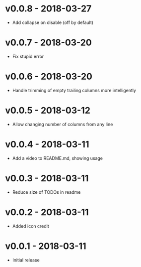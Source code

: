 # v0.0.8 - 2018-03-27
- Add collapse on disable (off by default)

# v0.0.7 - 2018-03-20
- Fix stupid error

# v0.0.6 - 2018-03-20
- Handle trimming of empty trailing columns more intelligently

# v0.0.5 - 2018-03-12
- Allow changing number of columns from any line

# v0.0.4 - 2018-03-11
- Add a video to README.md, showing usage

# v0.0.3 - 2018-03-11
- Reduce size of TODOs in readme

# v0.0.2 - 2018-03-11
- Added icon credit

# v0.0.1 - 2018-03-11
- Initial release
